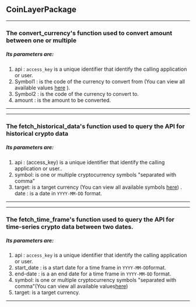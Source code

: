 ## CoinLayerPackage

*****
### The convert_currency's function used to convert amount between one or multiple 

##### Its parameters are:

1. api : `access_key` is a unique identifier that identify the calling application or user.
2. Symbol1 : is the code of the currency to convert from (You can view all available values [here](https://coinlayer.com/symbols) ).
3. Symbol2 : is the code of the currency to convert to.
4. amount : is the amount to be converted.
*****

*****
### The fetch_historical_data's function used to query the API for historical crypto data

##### Its parameters are:

1. api : (access_key) is a unique identifier that identify the calling application or user..
2. symbol: is one or multiple cryptocurrency symbols "separated with comma"
3. target: is a target currency (You can view all available symbols [here](https://coinlayer.com/target))
. date : is a date in `YYYY-MM-DD` format.
*****

*****
### The fetch_time_frame's function used to query the API for time-series crypto data between two dates.

##### Its parameters are:

1. api : `access_key` is a unique identifier that identify the calling application or user.
2. start_date : is a start date for a time frame in `YYYY-MM-DD`format.
3. end-date : is a an end date for a time frame in `YYYY-MM-DD` format.
4. symbol: is one or multiple cryptocurrency symbols "separated with comma"(You can view all available values[here](https://coinlayer.com/symbols))
5. target: is a target currency.
*****
